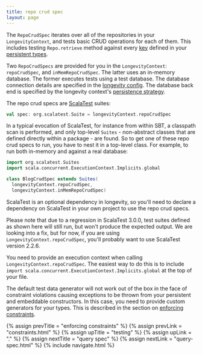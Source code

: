 ```yaml
---
title: repo crud spec
layout: page
---
```


The `RepoCrudSpec` iterates over all of the repositories in your
`LongevityContext`, and tests basic CRUD operations for each of
them. This includes testing `Repo.retrieve` method against every
[key](../ptype/keys.html) defined in your [persistent
types](../ptype).

Two `RepoCrudSpecs` are provided for you in the `LongevityContext`:
`repoCrudSpec`, and `inMemRepoCrudSpec`. The latter uses an in-memory
database. The former executes tests using a test database. The
database connection details are specified in the [longevity
config](../context/config.html). The database back end is specified by
the longevity context's [persistence strategy](../context/pstrat.html).

The repo crud specs are [ScalaTest](http://www.scalatest.org/) suites:

```scala
val spec: org.scalatest.Suite = longevityContext.repoCrudSpec
```

In a typical evocation of ScalaTest, for instance from within SBT, a
classpath scan is performed, and only top-level `Suites` -
non-abstract classes that are defined directly within a package - are
found. So to get one of these repo crud specs to run, you have to nest
it in a top-level class. For example, to run both in-memory and
against a real database:

```scala
import org.scalatest.Suites
import scala.concurrent.ExecutionContext.Implicits.global

class BlogCrudSpec extends Suites(
  longevityContext.repoCrudSpec,
  longevityContext.inMemRepoCrudSpec)
```

ScalaTest is an optional dependency in longevity, so you'll need to
declare a dependency on ScalaTest in your own project to use the repo
crud specs.

<div class = "blue-side-bar">

Please note that due to a regression in ScalaTest 3.0.0, test suites
defined as shown here will still run, but won't produce the expected
output. We are looking into a fix, but for now, if you are using
<code>LongevityContext.repoCrudSpec</code>, you'll probably want to
use ScalaTest version 2.2.6.

</div>

You need to provide an execution context when calling
`LongevityContext.repoCrudSpec`. The easiest way to do this is to
include `import scala.concurrent.ExecutionContext.Implicits.global` at
the top of your file.

The default test data generator will not work out of the box in the
face of constraint violations causing exceptions to be thrown from
your persistent and embeddable constructors. In this case, you need to
provide custom generators for your types. This is described in the
section on [enforcing constraints](constraints.html).

{% assign prevTitle = "enforcing constraints" %}
{% assign prevLink = "constraints.html" %}
{% assign upTitle = "testing" %}
{% assign upLink = "." %}
{% assign nextTitle = "query spec" %}
{% assign nextLink = "query-spec.html" %}
{% include navigate.html %}
